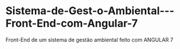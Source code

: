 # Sistema-de-Gest-o-Ambiental---Front-End-com-Angular-7
Front-End de um sistema de gestão ambiental feito com ANGULAR 7
